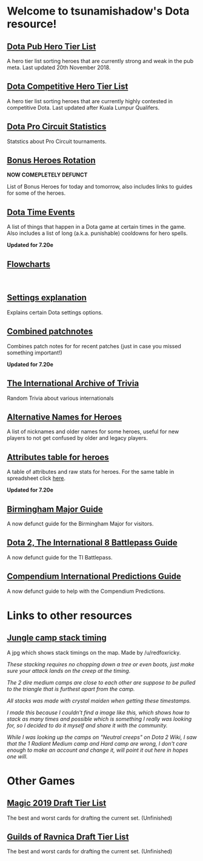 # Welcome to tsunamishadow's Dota resource!


## [Dota Pub Hero Tier List](/bonusheroes/dotatierlist)

A hero tier list sorting heroes that are currently strong and weak in the pub meta. Last updated 20th November 2018.

## [Dota Competitive Hero Tier List](/bonusheroes/comptierlist)

A hero tier list sorting heroes that are currently highly contested in competitive Dota. Last updated after Kuala Lumpur Qualifers.

## [Dota Pro Circuit Statistics](/bonusheroes/procircuit)

Statstics about Pro Circuit tournaments.

## [Bonus Heroes Rotation](/bonusheroes/bonusheroes)

**NOW COMEPLETELY DEFUNCT**  

List of Bonus Heroes for today and tomorrow, also includes links to guides for some of the heroes.  

## [Dota Time Events](/bonusheroes/dotatimeevents)

A list of things that happen in a Dota game at certain times in the game. Also includes a list of long (a.k.a. punishable) cooldowns for hero spells.

**Updated for 7.20e**

## [Flowcharts](/bonusheroes/flowcharts)

<br>

## [Settings explanation](/bonusheroes/dotasettings)

Explains certain Dota settings options.

## [Combined patchnotes](/bonusheroes/generalpatchnotes)

Combines patch notes for for recent patches (just in case you missed something important!)

**Updated for 7.20e**

## [The International Archive of Trivia](/bonusheroes/tiarchives)

Random Trivia about various internationals

## [Alternative Names for Heroes](/bonusheroes/altnames)

A list of nicknames and older names for some heroes, useful for new players to not get confused by older and legacy players.

## [Attributes table for heroes](https://cdn.discordapp.com/attachments/296148162975105049/521750715249459230/unknown.png)

A table of attributes and raw stats for heroes. For the same table in spreadsheet click [here](https://docs.google.com/spreadsheets/d/1gpnHugbxFuWagHHQMSqkzBffS1C-BF9GhTUaQGasxG4/edit#gid=1772651398).

**Updated for 7.20e**

## [Birmingham Major Guide](/bonusheroes/Birmingham)

A now defunct guide for the Birmingham Major for visitors.

## [Dota 2, The International 8 Battlepass Guide](/bonusheroes/battlepass)

A now defunct guide for the TI Battlepass.

## [Compendium International Predictions Guide](/bonusheroes/predictions)

A now defunct guide to help with the Compendium Predictions.

# Links to other resources

## [Jungle camp stack timing](https://i.redd.it/cektd9j3eb311.jpg)

A jpg which shows stack timings on the map. Made by /u/redfoxricky.

*These stacking requires no chopping down a tree or even boots, just make sure your attack lands on the creep at the timing.*

*The 2 dire medium camps are close to each other are suppose to be pulled to the triangle that is furthest apart from the camp.*

*All stacks was made with crystal maiden when getting these timestamps.*

*I made this because I couldn't find a image like this, which shows how to stack as many times and possible which is something I really was looking for, so I decided to do it myself and share it with the community.*

*While I was looking up the camps on "Neutral creeps" on Dota 2 Wiki, I saw that the 1 Radiant Medium camp and Hard camp are wrong, I don't care enough to make an account and change it, will point it out here in hopes one will.*

# Other Games

## [Magic 2019 Draft Tier List](/bonusheroes/magicdrafttier)

The best and worst cards for drafting the current set. (Unfinished)

## [Guilds of Ravnica Draft Tier List](/bonusheroes/magicdrafttier2)

The best and worst cards for drafting the current set. (Unfinished)
